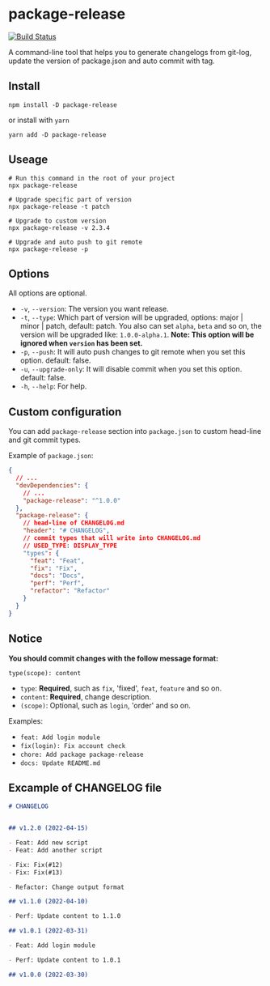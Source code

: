 # package-release

[![Build Status](https://app.travis-ci.com/hpyer/package-release.svg?branch=master)](https://app.travis-ci.com/hpyer/package-release)

A command-line tool that helps you to generate changelogs from git-log, update the version of package.json and auto commit with tag.

## Install

`npm install -D package-release`

or install with `yarn`

`yarn add -D package-release`

## Useage

```shell
# Run this command in the root of your project
npx package-release

# Upgrade specific part of version
npx package-release -t patch

# Upgrade to custom version
npx package-release -v 2.3.4

# Upgrade and auto push to git remote
npx package-release -p
```

## Options

All options are optional.

- `-v`, `--version`: The version you want release.
- `-t`, `--type`: Which part of version will be upgraded, options: major | minor | patch, default: patch. You also can set `alpha`, `beta` and so on, the version will be upgraded like: `1.0.0-alpha.1`. **Note: This option will be ignored when `version` has been set.**
- `-p`, `--push`: It will auto push changes to git remote when you set this option. default: false.
- `-u`, `--upgrade-only`: It will disable commit when you set this option. default: false.
- `-h`, `--help`: For help.

## Custom configuration

You can add `package-release` section into `package.json` to custom head-line and git commit types.

Example of `package.json`:

```json
{
  // ...
  "devDependencies": {
    // ...
    "package-release": "^1.0.0"
  },
  "package-release": {
    // head-line of CHANGELOG.md
    "header": "# CHANGELOG",
    // commit types that will write into CHANGELOG.md
    // USED_TYPE: DISPLAY_TYPE
    "types": {
      "feat": "Feat",
      "fix": "Fix",
      "docs": "Docs",
      "perf": "Perf",
      "refactor": "Refactor"
    }
  }
}
```

## Notice

**You should commit changes with the follow message format:**

`type(scope): content`

- `type`: **Required**, such as `fix`, 'fixed', `feat`, `feature` and so on.
- `content`: **Required**, change description.
- `(scope)`: Optional, such as `login`, 'order' and so on.

Examples:

- `feat: Add login module`
- `fix(login): Fix account check`
- `chore: Add package package-release`
- `docs: Update README.md`

## Excample of CHANGELOG file

```markdown
# CHANGELOG


## v1.2.0 (2022-04-15)

- Feat: Add new script
- Feat: Add another script

- Fix: Fix(#12)
- Fix: Fix(#13)

- Refactor: Change output format

## v1.1.0 (2022-04-10)

- Perf: Update content to 1.1.0

## v1.0.1 (2022-03-31)

- Feat: Add login module

- Perf: Update content to 1.0.1

## v1.0.0 (2022-03-30)

```
